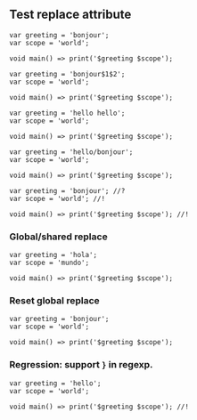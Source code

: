 ## Test replace attribute

<?code-excerpt "basic.dart" replace="/hello/bonjour/g"?>
```
var greeting = 'bonjour';
var scope = 'world';

void main() => print('$greeting $scope');
```

<?code-excerpt "basic.dart" replace="/hell(o)/b$1nj$1ur$$1$2/g"?>
```
var greeting = 'bonjour$1$2';
var scope = 'world';

void main() => print('$greeting $scope');
```

<?code-excerpt "basic.dart" replace="/hel*o/$& $&/g"?>
```
var greeting = 'hello hello';
var scope = 'world';

void main() => print('$greeting $scope');
```

<?code-excerpt "basic.dart" replace="/hello/$&\/bonjour/g"?>
```
var greeting = 'hello/bonjour';
var scope = 'world';

void main() => print('$greeting $scope');
```

<?code-excerpt "basic.dart" replace="/;/; \/\/!/g;/hello/bonjour/g;/(bonjour.*?)!/$1?/g"?>
```
var greeting = 'bonjour'; //?
var scope = 'world'; //!

void main() => print('$greeting $scope'); //!
```

### Global/shared replace

<?code-excerpt replace="/bonjour/hola/g"?>

<?code-excerpt "basic.dart" replace="/hello/bonjour/g;/world/mundo/g"?>
```
var greeting = 'hola';
var scope = 'mundo';

void main() => print('$greeting $scope');
```

### Reset global replace

<?code-excerpt replace=""?>
<?code-excerpt "basic.dart" replace="/hello/bonjour/g"?>
```
var greeting = 'bonjour';
var scope = 'world';

void main() => print('$greeting $scope');
```

### Regression: support `}` in regexp.

<?code-excerpt "basic.dart" replace="/([\)\}]);/$1; \/\/!/g"?>
```
var greeting = 'hello';
var scope = 'world';

void main() => print('$greeting $scope'); //!
```
